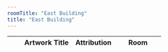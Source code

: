 ```yaml
---
roomTitle: "East Building"
title: "East Building"
---
```


<table id="artTable" class="table table-hover table-responsive">
	<thead>
	    <tr>
	      <th scope="col"></th>
	      <th scope="col"></th>
	      <th scope="col">Artwork Title</th>
	      <th scope="col">Attribution</th>
	      <th scope="col" style="width:30%">Room</th>
	    </tr>
  	</thead>
  	<tbody></tbody>
</table>

<style>
#artTable tbody td img {width:50px; dispay:none;}
.feather {
  width: 16px;
  height: 16px;
  vertical-align: text-bottom;
}
</style>




<script>
// $('#month-menu-button').click(function(){$('#month-menu').toggleClass('show');});

$(document).ready(function(){
	$.getJSON('https://jacobmgreer.github.io/Same-Old-Same-Old/art_change.json', function(data) {
		var month_name = [];
		data.forEach(function(obj) {
			if(month_name.indexOf(obj.month) == -1)
			   month_name.push(obj.month);
			var lastIndex = month_name.length - 1;
		});

		for (month in month_name) {
			$("#month-menu").append(
				"<li><a class=\"dropdown-item month-item\" data-month=\"" + month_name[month] + "\" href=\"#\">" + month_name[month] + "</a></li>")}})
    $('.month-item').each(function () {
        $(this).on("click", function () {
        	$("#artTable tbody").empty();
        	var clickmonth = $(this).data("month");
          $.getJSON('https://jacobmgreer.github.io/Same-Old-Same-Old/art_change.json', function(data3) {
          var data2 = data3.filter(element => element.month === clickmonth);
          for (var i in data2) {
            $("#artTable tbody").append(
              "<tr> \
                <td>" + (data2[i].Status == "Added" ? "+" : "-") + "</td> \
                <td height=\"100\"> \
                <img src=\"" + data2[i].imagepath + "\"  onerror=\"this.style.display='none'\" onload=\"this.style.display=''\"/></td> \
                <td><a href=\"https://www.nga.gov" + data2[i].url + "\">" + data2[i].title + "</a></td> \
                <td>" + data2[i].attribution + "</td> \
                <td>" + data2[i].roomTitle + "</td> \
              </tr>"
)}})})})})

feather.replace();

// <td class=\"text-dark\"><span data-feather=\"" + (data[record].Status == "Added" ? "plus-circle" : "minus-circle") + "\"></span> status</td> \
</script>